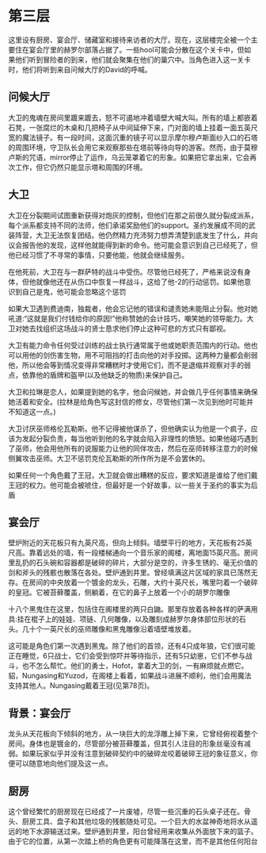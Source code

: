 # 第三层

这里设有厨房、宴会厅、储藏室和接待来访者的大厅。现在，这层楼完全被一个主要住在宴会厅里的赫罗尔部落占据了。一些hool可能会分散在这个关卡中，但如果他们听到冒险者的到来，他们就会聚集在他们的巢穴中。当角色进入这一关卡时，他们将听到来自问候大厅的David的呼喊。

## 问候大厅

大卫的鬼魂在房间里踱来踱去，怒不可遏地冲着墙壁大喊大叫。所有的墙上都嵌着石凳，一张腐烂的木桌和几把椅子从中间延伸下来，门对面的墙上挂着一面五英尺宽的魔法镜子。有一段时间，这面沉重的镜子可以显示摩尔穆卢斯面纱入口的石塔的周围环境，守卫队长会用它来观察那些在塔前等待向导的游客。然而，由于莫穆卢斯的咒语，mirror停止了运作，乌云笼罩着它的形象。如果把它拿出来，它会再次工作，但它仍然只能显示塔和周围的环境。

## 大卫

大卫在分裂期间试图重新获得对炮灰的控制，但他们在那之前很久就分裂成派系，每个派系都支持不同的法师，他们承诺奖励他们的support。圣约发展成不同的武装阵营，大卫无法恢复团结。他仍然精力充沛努力想弄清楚到底发生了什么，并向议会报告他的发现，这样他就能得到新的命令。他可能会意识到自己已经死了，但他已经习惯了不寻常的事情，只要他能，他就会继续服务。

在他死前，大卫在与一群萨特的战斗中受伤。尽管他已经死了，严格来说没有身体，但他就像他还在从伤口中恢复一样战斗，这给了他-2的行动惩罚。如果他意识到自己是鬼，他可能会忽略这个惩罚

如果大卫遇到费迪南，独裁者，他会忘记他的错误和谴责她未能阻止分裂。他对她吼道:“这就是我们付钱给你的原因!”他称赞她的会计技巧，嘲笑她的领导能力。大卫对她去找组织这场战斗的贤士恳求他们停止这种可悲的方式只有鄙视。

大卫有能力命令任何受过训练的战士执行通常属于他或她职责范围内的行动。他也可以用他的剑伤害生物，用不可阻挡的打击向他的对手投掷。这两种力量都会削弱他，所以他会等到情况变得非常糟糕时才使用它们，而不是退缩并观察对手的弱点，依靠他的盾牌和盔甲(以及他缺乏的物质)来保护自己。

大卫和拉琳是恋人，如果提到她的名字，他会问候她，并会做几乎任何事情来确保她活着和安全。(拉林是给角色写这封信的修女，尽管他们第一次见到他时可能并不知道这一点。)

大卫讨厌巫师格伦瓦勒斯。他不记得被他谋杀了，但他确实认为他是一个疯子，应该为发起分裂负责，每当他听到他的名字就会陷入非理性的愤怒。如果他碰巧遇到了巫师，他会用他所有的说服能力让他的同伴攻击，然后在巫师转移注意力的时候侧翼攻击巫师。大卫不惩罚克伦瓦勒斯的所作所为是不会罢休的。

如果任何一个角色戴了王冠，大卫就会做出糟糕的反应，要求知道是谁给了他们戴王冠的权力。他可能会被唬住，但最好是一个好故事，以一些关于圣约的事实为后盾

## 宴会厅

壁炉附近的天花板只有九英尺高，但向上倾斜。墙壁平行的地方，天花板有25英尺高。靠着远处的墙，有一段楼梯通向一个音乐家的阁楼，离地面15英尺高。房间里乱扔的石头碗和容器都是破碎的碎片，大部分是空的，许多生锈的、毫无价值的剑和斧头的残骸也散落在各处。壁炉通到井里。曾经填满这片区域的家具已荡然无存。在房间的中央放着一个镀金的龙头，石雕，大约十英尺长，嘴里叼着一个破碎的皇冠。它被苔藓覆盖，侧躺着，在它的鼻子上放着一个小的胡罗尔雕像

十八个黑鬼住在这里，包括住在阁楼里的两只白鼬。那里存放着各种各样的萨满用具:挂在棍子上的娃娃、项链、几何雕像，以及雕刻成赫罗尔身体部位形状的石头。几十个一英尺长的巫师雕像和黑鬼雕像沿着墙壁堆放着。

这可能是角色们第一次遇到黑鬼。除了他们的首领，还有4只成年狼，它们很可能正在睡觉，6只战士，它们会受到惊吓并等待指示，还有5只幼崽，它们不参与战斗，也不怎么帮忙。他们的勇士，Hofot，拿着大卫的剑，一有麻烦就点燃它。貂，Nungasing和Yuzod，在阁楼上看着，如果战斗进展不顺利，他们会用魔法支持其他人。Nungasing戴着王冠(见第78页)。

## 背景：宴会厅

龙头从天花板向下倾斜的地方，从一块巨大的龙浮雕上掉下来，它曾经俯视着整个房间。身体也是镀金的，尽管部分被苔藓覆盖，但其引人注目的形象丝毫没有减弱。如果玩家似乎并没有注意到破碎契约中的破碎龙咬着破碎王冠的象征意义，你便可以随意地向他们提及这一点。

## 厨房

这个曾经繁忙的厨房现在已经成了一片废墟，尽管一些沉重的石头桌子还在。骨头、厨房工具、盘子和其他垃圾的残骸随处可见。一个巨大的水盆神奇地将水从遥远的地下水源输送过来。壁炉通到井里，阳台曾经用来收集从外面放下来的篮子。由于它的位置，从第一次踏上桥的角色更有可能降落在这里，而不是其他任何阳台
